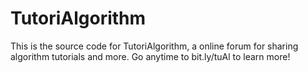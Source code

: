 # TutoriAlgorithm

This is the source code for TutoriAlgorithm, a online forum for sharing algorithm tutorials and more. Go anytime to bit.ly/tuAl to learn more!
